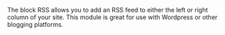 The block RSS allows you to add an RSS feed to either the left or right column of your site. This module is great for use with Wordpress or other blogging platforms.